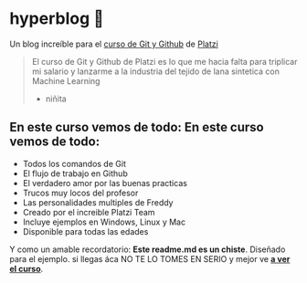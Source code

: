 # hyperblog 🧡
Un blog increíble para el [curso de Git y Github](https://platzi.com/cursos/git-github/*cursodeGityGithub*) de [Platzi](https://platzi.com/*Platzi*)
> El curso de Git y Github de Platzi es lo que me hacia falta para triplicar mi salario y lanzarme a la industria del tejido de lana sintetica con Machine Learning
> * niñita
## En este curso vemos de todo: En este curso vemos de todo:
* Todos los comandos de Git
* El flujo de trabajo en Github
* El verdadero amor por las buenas practicas
* Trucos muy locos del profesor
* Las personalidades multiples de Freddy
* Creado por el increible Platzi Team
* Incluye ejemplos en Windows, Linux y Mac
* Disponible para todas las edades

Y como un amable recordatorio: **Este readme.md es un chiste**. Diseñado para el ejemplo. si llegas áca NO TE LO TOMES EN SERIO y mejor ve [**a ver el curso**](https://platzi.com/cursos/git-github/*averelcurso*).